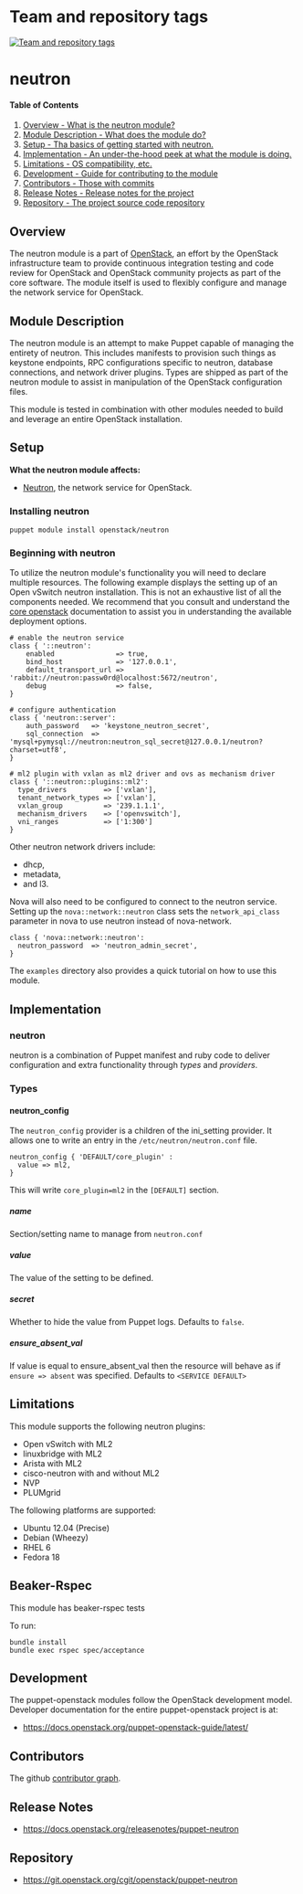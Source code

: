 Team and repository tags
========================

[![Team and repository tags](https://governance.openstack.org/tc/badges/puppet-neutron.svg)](https://governance.openstack.org/tc/reference/tags/index.html)

<!-- Change things from this point on -->

neutron
=======

#### Table of Contents

1. [Overview - What is the neutron module?](#overview)
2. [Module Description - What does the module do?](#module-description)
3. [Setup - Tha basics of getting started with neutron.](#setup)
4. [Implementation - An under-the-hood peek at what the module is doing.](#implementation)
5. [Limitations - OS compatibility, etc.](#limitations)
6. [Development - Guide for contributing to the module](#development)
7. [Contributors - Those with commits](#contributors)
8. [Release Notes - Release notes for the project](#release-notes)
9. [Repository - The project source code repository](#repository)

Overview
--------

The neutron module is a part of [OpenStack](https://github.com/openstack), an effort by the OpenStack infrastructure team to provide continuous integration testing and code review for OpenStack and OpenStack community projects as part of the core software. The module itself is used to flexibly configure and manage the network service for OpenStack.

Module Description
------------------

The neutron module is an attempt to make Puppet capable of managing the entirety of neutron. This includes manifests to provision such things as keystone endpoints, RPC configurations specific to neutron, database connections, and network driver plugins. Types are shipped as part of the neutron module to assist in manipulation of the OpenStack configuration files.

This module is tested in combination with other modules needed to build and leverage an entire OpenStack installation.

Setup
-----

**What the neutron module affects:**

* [Neutron](https://wiki.openstack.org/wiki/Neutron), the network service for OpenStack.

### Installing neutron

    puppet module install openstack/neutron

### Beginning with neutron

To utilize the neutron module's functionality you will need to declare multiple resources. The following example displays the setting up of an Open vSwitch neutron installation. This is not an exhaustive list of all the components needed. We recommend that you consult and understand the [core openstack](https://docs.openstack.org) documentation to assist you in understanding the available deployment options.

```puppet
# enable the neutron service
class { '::neutron':
    enabled               => true,
    bind_host             => '127.0.0.1',
    default_transport_url => 'rabbit://neutron:passw0rd@localhost:5672/neutron',
    debug                 => false,
}

# configure authentication
class { 'neutron::server':
    auth_password   => 'keystone_neutron_secret',
    sql_connection  => 'mysql+pymysql://neutron:neutron_sql_secret@127.0.0.1/neutron?charset=utf8',
}

# ml2 plugin with vxlan as ml2 driver and ovs as mechanism driver
class { '::neutron::plugins::ml2':
  type_drivers         => ['vxlan'],
  tenant_network_types => ['vxlan'],
  vxlan_group          => '239.1.1.1',
  mechanism_drivers    => ['openvswitch'],
  vni_ranges           => ['1:300']
}
```

Other neutron network drivers include:

* dhcp,
* metadata,
* and l3.

Nova will also need to be configured to connect to the neutron service. Setting up the `nova::network::neutron` class sets
the `network_api_class` parameter in nova to use neutron instead of nova-network.

```puppet
class { 'nova::network::neutron':
  neutron_password  => 'neutron_admin_secret',
}
```


The `examples` directory also provides a quick tutorial on how to use this module.

Implementation
--------------

### neutron

neutron is a combination of Puppet manifest and ruby code to deliver configuration and extra functionality through *types* and *providers*.

### Types

#### neutron_config

The `neutron_config` provider is a children of the ini_setting provider. It allows one to write an entry in the `/etc/neutron/neutron.conf` file.

```puppet
neutron_config { 'DEFAULT/core_plugin' :
  value => ml2,
}
```

This will write `core_plugin=ml2` in the `[DEFAULT]` section.

##### name

Section/setting name to manage from `neutron.conf`

##### value

The value of the setting to be defined.

##### secret

Whether to hide the value from Puppet logs. Defaults to `false`.

##### ensure_absent_val

If value is equal to ensure_absent_val then the resource will behave as if `ensure => absent` was specified. Defaults to `<SERVICE DEFAULT>`


Limitations
-----------

This module supports the following neutron plugins:

* Open vSwitch with ML2
* linuxbridge with ML2
* Arista with ML2
* cisco-neutron with and without ML2
* NVP
* PLUMgrid

The following platforms are supported:

* Ubuntu 12.04 (Precise)
* Debian (Wheezy)
* RHEL 6
* Fedora 18

Beaker-Rspec
------------

This module has beaker-rspec tests

To run:

```shell
bundle install
bundle exec rspec spec/acceptance
```

Development
-----------

The puppet-openstack modules follow the OpenStack development model. Developer documentation for the entire puppet-openstack project is at:

* https://docs.openstack.org/puppet-openstack-guide/latest/

Contributors
------------
The github [contributor graph](https://github.com/openstack/puppet-neutron/graphs/contributors).

Release Notes
-------------

* https://docs.openstack.org/releasenotes/puppet-neutron

Repository
----------

* https://git.openstack.org/cgit/openstack/puppet-neutron
